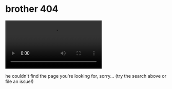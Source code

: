 # brother 404

![](en/assets/videos/brother_hao.mp4)

he couldn't find the page you're looking for, sorry... (try the search above or file an issue!)
